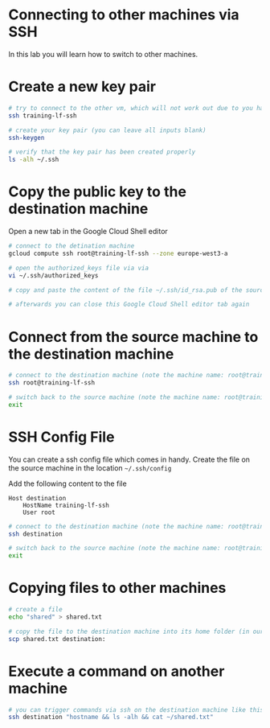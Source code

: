 # Connecting to other machines via SSH

In this lab you will learn how to switch to other machines.

# Create a new key pair

```bash
# try to connect to the other vm, which will not work out due to you haven't shared your public key yet
ssh training-lf-ssh

# create your key pair (you can leave all inputs blank)
ssh-keygen

# verify that the key pair has been created properly
ls -alh ~/.ssh
```

# Copy the public key to the destination machine

Open a new tab in the Google Cloud Shell editor

```bash
# connect to the detination machine
gcloud compute ssh root@training-lf-ssh --zone europe-west3-a

# open the authorized_keys file via via
vi ~/.ssh/authorized_keys

# copy and paste the content of the file ~/.ssh/id_rsa.pub of the source machine into the file ~/.ssh/authorized_keys of the destination machine

# afterwards you can close this Google Cloud Shell editor tab again
```

# Connect from the source machine to the destination machine

```bash
# connect to the destination machine (note the machine name: root@training-lf-ssh)
ssh root@training-lf-ssh

# switch back to the source machine (note the machine name: root@training-lf)
exit
```

# SSH Config File

You can create a ssh config file which comes in handy. Create the file on the source machine in the location `~/.ssh/config`

Add the following content to the file
```config
Host destination
    HostName training-lf-ssh
    User root
```

```bash
# connect to the destination machine (note the machine name: root@training-lf-ssh)
ssh destination

# switch back to the source machine (note the machine name: root@training-lf)
exit
```

# Copying files to other machines

```bash
# create a file
echo "shared" > shared.txt

# copy the file to the destination machine into its home folder (in our case /root/)
scp shared.txt destination:
```

# Execute a command on another machine

```bash
# you can trigger commands via ssh on the destination machine like this
ssh destination "hostname && ls -alh && cat ~/shared.txt"
```
